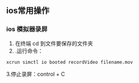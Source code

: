 ## ios常用操作

### ios 模拟器录屏

1. 在终端 cd 到文件要保存的文件夹
2. .运行命令：

```
xcrun simctl io booted recordVideo filename.mov
```

  3.停止录屏：control + C
